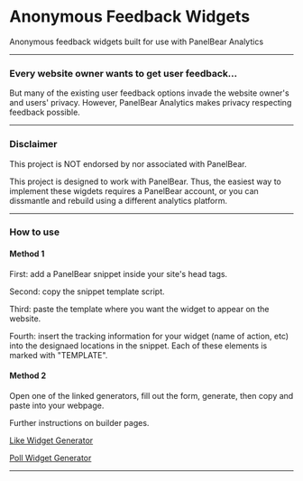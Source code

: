 # Anonymous Feedback Widgets
Anonymous feedback widgets built for use with PanelBear Analytics

---

### Every website owner wants to get user feedback...

But many of the existing user feedback options invade the website owner's and users' privacy. However, PanelBear Analytics makes privacy respecting feedback possible.

---

### Disclaimer

This project is NOT endorsed by nor associated with PanelBear.

This project is designed to work with PanelBear. Thus, the easiest way to implement these wigdets requires a PanelBear account, or you can dissmantle and rebuild using a different analytics platform.

---

### How to use

#### Method 1

First: add a PanelBear snippet inside your site's head tags.

Second: copy the snippet template script.

Third: paste the template where you want the widget to appear on the website.

Fourth: insert the tracking information for your widget (name of action,
etc) into the designaed locations in the snippet. Each of these
elements is marked with "TEMPLATE".

#### Method 2

Open one of the linked generators, fill out the form, generate, then copy and paste into your webpage.

Further instructions on builder pages.

[Like Widget Generator](https://dev.jacobborgprogramming.net/likebuilder.html)

[Poll Widget Generator](https://dev.jacobborgprogramming.net/votebuilder.html)

---

